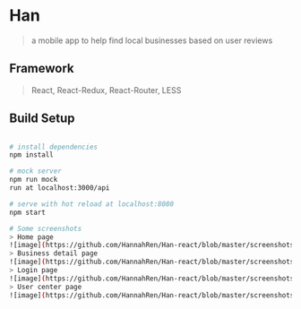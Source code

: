# Han
>a mobile app to help find local businesses based on user reviews

## Framework
>React, React-Redux, React-Router, LESS

## Build Setup
``` bash

# install dependencies
npm install

# mock server
npm run mock
run at localhost:3000/api

# serve with hot reload at localhost:8080
npm start

# Some screenshots
> Home page
![image](https://github.com/HannahRen/Han-react/blob/master/screenshots/home.png?raw=true)
> Business detail page
![image](https://github.com/HannahRen/Han-react/blob/master/screenshots/detail.png?raw=true)
> Login page
![image](https://github.com/HannahRen/Han-react/blob/master/screenshots/login.png?raw=true)
> User center page
![image](https://github.com/HannahRen/Han-react/blob/master/screenshots/User.png?raw=true)
